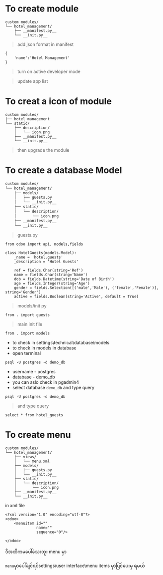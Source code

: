 # To create module

```
custom modules/
└── hotel_management/
    ├── __manifest.py__
    └── __init.py__
```
> add json format in manifest
```
{
    'name':'Hotel Management'
}
```

> turn on active developer mode

> update app list

# To creat a icon of module 
```
custom modules/
├── hotel_management
└── static/
    ├── description/
    │   └── icon.png
    ├── __manifest.py__
    └── __init.py__
```
> then upgrade the module


# To create a database Model
```sh
custom modules/
└── hotel_management/
    ├── models/
    │   ├── guests.py
    │   └── __init.py__
    ├── static/
    │   └── description/
    │       └── icon.png
    ├── __manifest.py__
    └── __init.py__
```
>guests.py

```
from odoo import api, models,fields

class HotelGuests(models.Model):
    _name = 'hotel.guests'
    _description = 'Hotel Guests'

    ref = fields.Char(string='Ref')
    name = fields.Char(string='Name')
    dob = fields.Datetime(string='Date of Birth')
    age = fields.Integer(string='Age')
    gender = fields.Selection([('male','Male'), ('female','Female')], string='Gender')
    active = fields.Boolean(string='Active', default = True)
```
>models/init py
```
from . import guests
```

>main init file
```
from . import models
```
- to check in settings\technical\database\models
- to check in models in database
- open terminal
```
psql -U postgres -d demo_db
```
- username - postgres
- database - demo_db
- you can aslo check in pgadmin4
- select database `demo_db` and type query 
```
psql -U postgres -d demo_db
```
>and type query
```
select * from hotel_guests
```
# To create menu
```
custom modules/
└── hotel_management/
    ├── views/
    │   └── menu.xml
    ├── models/
    │   ├── guests.py
    │   └── __init.py__
    ├── static/
    │   └── description/
    │       └── icon.png
    ├── __manifest.py__
    └── __init.py__
```    
in xml file 
```
<?xml version="1.0" encoding="utf-8"?>
<odoo>
    <menuitem id=""
              name=""
              sequence="0"/>

</odoo>
```
ဒီအထိကမပေါ်သေးဘူး  menu မှာ 

`menu`မှာပေါ်ချင်ရင်settings\user interface\menu items မှာပြင်ပေးမှ ရမယ်



    
